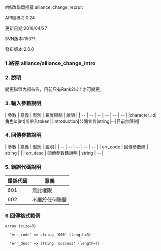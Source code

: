 #修改聯盟招募 alliance_change_recruit






API編碼:2.0.24

> 


更新日期:2016/04/27

> 

SVN版本:153??.

> 

發布版本:2.0.0
### 1.路徑:alliance/alliance_change_intro

### 2. 說明

變更聯盟內部布告，目前只有Rank2以上才可變更,

### 3. 輸入參數說明


| 參數 | 意義 | 型別 | 長度限制 | 說明 |
| -- | -- | -- | -- | -- | -- |
|character_id|角色id|int|4|帶入token|
|introduction|公開宣言|string|--|目前無限制|


### 4. 回傳參數說明
| 參數 | 意義 | 型別 | 說明 |
| -- | -- | -- | -- | -- |
| err_code | 回傳參數碼 | string |  |
| err_desc | 回傳參數碼說明 | string | -- |




### 5. 錯誤代碼說明
|錯誤代碼|意義|
|--|--|
|601|無此權限|
|602|不屬於任何聯盟|

### 6.回傳格式範例

```
array (size=3)

  'err_code' => string '000' (length=3)
  
  'err_desc' => string 'success' (length=7)
```

